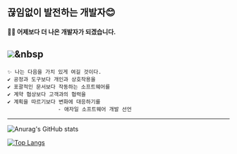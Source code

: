 ## 끊임없이 발전하는 개발자😊
#### 🏃‍♂️ 어제보다 더 나은 개발자가 되겠습니다.
<img src="https://img.shields.io/badge/SpringBoot-008000?style=flat-square&logo=SpringBoot&logoColor=6DB33F"/></a>&nbsp 
---

```
✨ 나는 다음을 가치 있게 여길 것이다.
✔ 공정과 도구보다 개인과 상호작용을
✔ 포괄적인 문서보다 작동하는 소프트웨어를
✔ 계약 협상보다 고객과의 협력을
✔ 계획을 따르기보다 변화에 대응하기를
                - 애자일 소프트웨어 개발 선언
```
---

<!--
**https://github.com/anuraghazra/github-readme-stats/blob/master/docs/readme_kr.md
**Hooneats/Hooneats** is a ✨ _special_ ✨ repository because its `README.md` (this file) appears on your GitHub profile.

Here are some ideas to get you started:

- 🔭 I’m currently working on ...
- 🌱 I’m currently learning ...
- 👯 I’m looking to collaborate on ...
- 🤔 I’m looking for help with ...
- 💬 Ask me about ...
- 📫 How to reach me: ...
- 😄 Pronouns: ...
- ⚡ Fun fact: ...
-->

<!-- 총 커밋 수에 비공개 기여도 (private contribs) 수 추가하기 -->
<!-- 아이콘 표시하기 -->
![Anurag's GitHub stats](https://github-readme-stats.vercel.app/api?username=Hooneats&show_icons=true&count_private=true&hide=contribs,prs)

[![Top Langs](https://github-readme-stats.vercel.app/api/top-langs/?username=Hooneats&layout=compact&hide=TeX,css,html)](https://github.com/Hooneats)







